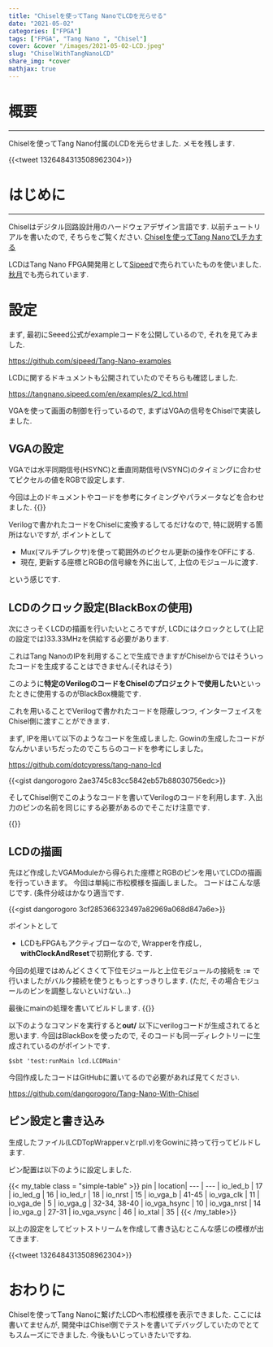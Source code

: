 ```yaml
---
title: "Chiselを使ってTang NanoでLCDを光らせる"
date: "2021-05-02"
categories: ["FPGA"]
tags: ["FPGA", "Tang Nano ", "Chisel"]
cover: &cover "/images/2021-05-02-LCD.jpeg"
slug: "ChiselWithTangNanoLCD"
share_img: *cover
mathjax: true
---
```

# 概要
---
Chiselを使ってTang Nano付属のLCDを光らせました. メモを残します.

{{<tweet 1326484313508962304>}}

# はじめに
---
Chiselはデジタル回路設計用のハードウェアデザイン言語です. 以前チュートリアルを書いたので, そちらをご覧ください. 
[Chiselを使ってTang NanoでLチカする](/posts/2020-12-30-ChiselWithTangNanoLED.md)

LCDはTang Nano FPGA開発用として[Sipeed](https://jp.seeedstudio.com/5-Inch-Display-for-Sipeed-Tang-Nanno-p-4301.html)で売られていたものを使いました. [秋月](https://akizukidenshi.com/catalog/g/gM-14873/)でも売られています.

# 設定
まず, 最初にSeeed公式がexampleコードを公開しているので, それを見てみました.

https://github.com/sipeed/Tang-Nano-examples

LCDに関するドキュメントも公開されていたのでそちらも確認しました.

https://tangnano.sipeed.com/en/examples/2_lcd.html

VGAを使って画面の制御を行っているので, まずはVGAの信号をChiselで実装しました.

## VGAの設定
VGAでは水平同期信号(HSYNC)と垂直同期信号(VSYNC)のタイミングに合わせてピクセルの値をRGBで設定します.

今回は上のドキュメントやコードを参考にタイミングやパラメータなどを合わせました.
{{<gist dangorogoro a6bfb9566a5b4d72124561afce301530>}}

Verilogで書かれたコードをChiselに変換するしてるだけなので, 特に説明する箇所はないですが, ポイントとして
- Mux(マルチプレクサ)を使って範囲外のピクセル更新の操作をOFFにする.
- 現在, 更新する座標とRGBの信号線を外に出して, 上位のモジュールに渡す.

という感じです.

## LCDのクロック設定(BlackBoxの使用)
次にさっそくLCDの描画を行いたいところですが, LCDにはクロックとして(上記の設定では)33.33MHzを供給する必要があります.

これはTang NanoのIPを利用することで生成できますがChiselからではそういったコードを生成することはできません.(それはそう)

このように**特定のVerilogのコードをChiselのプロジェクトで使用したい**といったときに使用するのがBlackBox機能です.

これを用いることでVerilogで書かれたコードを隠蔽しつつ, インターフェイスをChisel側に渡すことができます.

まず, IPを用いて以下のようなコードを生成しました. Gowinの生成したコードがなんかいまいちだったのでこちらのコードを参考にしました。

https://github.com/dotcypress/tang-nano-lcd

{{<gist dangorogoro 2ae3745c83cc5842eb57b88030756edc>}}

そしてChisel側でこのようなコードを書いてVerilogのコードを利用します. 入出力のピンの名前を同じにする必要があるのでそこだけ注意です.

{{<gist dangorogoro e875b92b6492a92de5c0430b407362d8>}}

## LCDの描画
先ほど作成したVGAModuleから得られた座標とRGBのピンを用いてLCDの描画を行っていきます。
今回は単純に市松模様を描画しました。
コードはこんな感じです. (条件分岐はかなり適当です.

{{<gist dangorogoro 3cf285366323497a82969a068d847a6e>}}

ポイントとして
- LCDもFPGAもアクティブローなので, Wrapperを作成し, **withClockAndReset**で初期化する.
です.

今回の処理ではめんどくさくて下位モジュールと上位モジュールの接続を **:=** で行いましたがバルク接続を使うともっとすっきりします.
(ただ, その場合モジュールのピンを調整しないといけない...)

最後にmainの処理を書いてビルドします.
{{<gist dangorogoro f8ccf4a55e3f755b28180fde940ac545>}}

以下のようなコマンドを実行すると**out/** 以下にverilogコードが生成されてると思います. 今回はBlackBoxを使ったので, そのコードも同一ディレクトリーに生成されているのがポイントです.
```
$sbt 'test:runMain lcd.LCDMain'
```
今回作成したコードはGitHubに置いてるので必要があれば見てください.

https://github.com/dangorogoro/Tang-Nano-With-Chisel
## ピン設定と書き込み
生成したファイル(LCDTopWrapper.vとrpll.v)をGowinに持って行ってビルドします.

ピン配置は以下のように設定しました.

{{< my_table class = "simple-table" >}}
pin | location|
--- | --- |
io_led_b | 17 |
io_led_g | 16 |
io_led_r | 18 |
io_nrst | 15 |
io_vga_b | 41-45 |
io_vga_clk | 11 |
io_vga_de | 5 |
io_vga_g | 32-34, 38-40 |
io_vga_hsync | 10 |
io_vga_nrst | 14 |
io_vga_g | 27-31 |
io_vga_vsync | 46 |
io_xtal | 35 |
{{< /my_table>}}

以上の設定をしてビットストリームを作成して書き込むとこんな感じの模様が出てきます.

{{<tweet 1326484313508962304>}}

# おわりに
Chiselを使ってTang Nanoに繋げたLCDへ市松模様を表示できました. ここには書いてませんが, 開発中はChisel側でテストを書いてデバッグしていたのでとてもスムーズにできました. 今後もいじっていきたいですね.